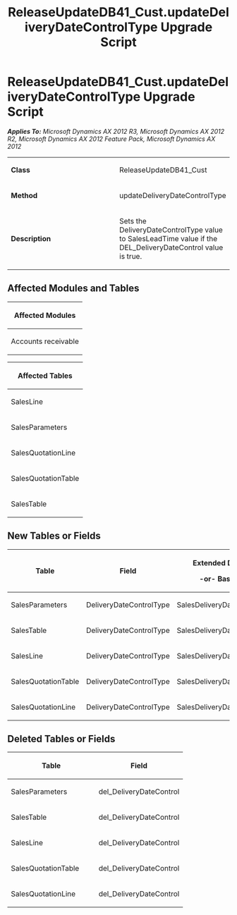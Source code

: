 ﻿---
title: ReleaseUpdateDB41_Cust.updateDeliveryDateControlType Upgrade Script
TOCTitle: ReleaseUpdateDB41_Cust.updateDeliveryDateControlType Upgrade Script
ms:assetid: 08c133b0-ece8-928a-69d7-0c1b8aca7282
ms:mtpsurl: https://msdn.microsoft.com/en-us/library/JJ684794(v=AX.60)
ms:contentKeyID: 49706489
ms.date: 05/18/2015
mtps_version: v=AX.60
---

# ReleaseUpdateDB41\_Cust.updateDeliveryDateControlType Upgrade Script 


_**Applies To:** Microsoft Dynamics AX 2012 R3, Microsoft Dynamics AX 2012 R2, Microsoft Dynamics AX 2012 Feature Pack, Microsoft Dynamics AX 2012_

<table>
<colgroup>
<col style="width: 50%" />
<col style="width: 50%" />
</colgroup>
<tbody>
<tr class="odd">
<td><p><strong>Class</strong></p></td>
<td><p>ReleaseUpdateDB41_Cust</p></td>
</tr>
<tr class="even">
<td><p><strong>Method</strong></p></td>
<td><p>updateDeliveryDateControlType</p></td>
</tr>
<tr class="odd">
<td><p><strong>Description</strong></p></td>
<td><p>Sets the DeliveryDateControlType value to SalesLeadTime value if the DEL_DeliveryDateControl value is true.</p></td>
</tr>
</tbody>
</table>


## Affected Modules and Tables

<table>
<colgroup>
<col style="width: 100%" />
</colgroup>
<thead>
<tr class="header">
<th><p>Affected Modules</p></th>
</tr>
</thead>
<tbody>
<tr class="odd">
<td><p>Accounts receivable</p></td>
</tr>
</tbody>
</table>


<table>
<colgroup>
<col style="width: 100%" />
</colgroup>
<thead>
<tr class="header">
<th><p>Affected Tables</p></th>
</tr>
</thead>
<tbody>
<tr class="odd">
<td><p>SalesLine</p></td>
</tr>
<tr class="even">
<td><p>SalesParameters</p></td>
</tr>
<tr class="odd">
<td><p>SalesQuotationLine</p></td>
</tr>
<tr class="even">
<td><p>SalesQuotationTable</p></td>
</tr>
<tr class="odd">
<td><p>SalesTable</p></td>
</tr>
</tbody>
</table>


## New Tables or Fields

<table>
<colgroup>
<col style="width: 33%" />
<col style="width: 33%" />
<col style="width: 33%" />
</colgroup>
<thead>
<tr class="header">
<th><p>Table</p></th>
<th><p>Field</p></th>
<th><p>Extended Data Type</p>
<p>-or- Base Enum</p></th>
</tr>
</thead>
<tbody>
<tr class="odd">
<td><p>SalesParameters</p></td>
<td><p>DeliveryDateControlType</p></td>
<td><p>SalesDeliveryDateControlType</p></td>
</tr>
<tr class="even">
<td><p>SalesTable</p></td>
<td><p>DeliveryDateControlType</p></td>
<td><p>SalesDeliveryDateControlType</p></td>
</tr>
<tr class="odd">
<td><p>SalesLine</p></td>
<td><p>DeliveryDateControlType</p></td>
<td><p>SalesDeliveryDateControlType</p></td>
</tr>
<tr class="even">
<td><p>SalesQuotationTable</p></td>
<td><p>DeliveryDateControlType</p></td>
<td><p>SalesDeliveryDateControlType</p></td>
</tr>
<tr class="odd">
<td><p>SalesQuotationLine</p></td>
<td><p>DeliveryDateControlType</p></td>
<td><p>SalesDeliveryDateControlType</p></td>
</tr>
</tbody>
</table>


## Deleted Tables or Fields

<table>
<colgroup>
<col style="width: 50%" />
<col style="width: 50%" />
</colgroup>
<thead>
<tr class="header">
<th><p>Table</p></th>
<th><p>Field</p></th>
</tr>
</thead>
<tbody>
<tr class="odd">
<td><p>SalesParameters</p></td>
<td><p>del_DeliveryDateControl</p></td>
</tr>
<tr class="even">
<td><p>SalesTable</p></td>
<td><p>del_DeliveryDateControl</p></td>
</tr>
<tr class="odd">
<td><p>SalesLine</p></td>
<td><p>del_DeliveryDateControl</p></td>
</tr>
<tr class="even">
<td><p>SalesQuotationTable</p></td>
<td><p>del_DeliveryDateControl</p></td>
</tr>
<tr class="odd">
<td><p>SalesQuotationLine</p></td>
<td><p>del_DeliveryDateControl</p></td>
</tr>
</tbody>
</table>

  


